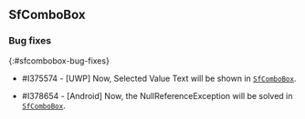 ## SfComboBox

### Bug fixes
{:#sfcombobox-bug-fixes}

* \#I375574 - [UWP] Now, Selected Value Text will be shown in [`SfComboBox`](https://help.syncfusion.com/cr/xamarin/Syncfusion.XForms.ComboBox.SfComboBox.html).

* \#I378654 - [Android] Now, the NullReferenceException will be solved in [`SfComboBox`](https://help.syncfusion.com/cr/xamarin/Syncfusion.XForms.ComboBox.SfComboBox.html).